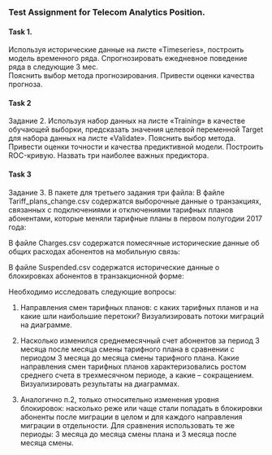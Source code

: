 ### Test Assignment for Telecom Analytics Position.

#### Task 1. 
Используя исторические данные на листе «Timeseries», 
построить модель временного ряда.  Спрогнозировать  ежедневное поведение ряда в следующие 3 мес.  
Пояснить выбор метода прогнозирования. Привести оценки качества прогноза.

#### Task 2
Задание 2. Используя набор данных на листе «Training» в качестве обучающей выборки, предсказать значения целевой переменной Target 
для набора данных на листе «Validate».  Пояснить выбор метода. Привести оценки точности 
и качества предиктивной модели. Построить ROC-кривую. Назвать три наиболее важных предиктора.

#### Task 3
Задание 3. В пакете для третьего задания три файла:
В файле Tariff_plans_change.csv содержатся выборочные данные о транзакциях, связанных с подключениями и отключениями тарифных планов абонентами, которые меняли тарифные планы в первом полугодии 2017 года: 

В файле Charges.csv содержатся помесячные исторические данные об общих расходах абонентов на мобильную связь:

В файле Suspended.csv содержатся исторические данные о блокировках абонентов в транзакционной форме:

Необходимо исследовать следующие вопросы:

1. Направления смен тарифных планов: с каких тарифных планов и на какие шли  наибольшие перетоки? Визуализировать потоки миграций на диаграмме. 

2. Насколько изменился среднемесячный счет абонентов за период 3 месяца после месяца смены тарифного плана в сравнении с периодом 3 месяца до месяца смены тарифного плана. Какие направления смен тарифных планов характеризовались ростом среднего счета в трехмесячном периоде, а какие – сокращением.  Визуализировать результаты на диаграммах.

3. Аналогично п.2, только относительно изменения уровня блокировок: насколько реже или чаще стали попадать в блокировки абоненты после миграции в целом и для каждого направления миграции в отдельности. Для сравнения использовать те же периоды: 3 месяца до месяца смены плана и 3 месяца после месяца смены.




